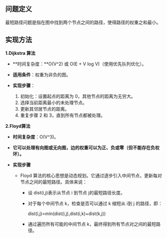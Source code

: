 ## 问题定义

最短路径问题是指在图中找到两个节点之间的路径，使得路径的权重之和最小。

## 实现方法

**1.Dijkstra 算法**

- **时间复杂度：**O(V^2) 或 O(E + V log V)（使用优先队列优化）。


- **适用条件**：权重为非负的图。
- **实现步骤**：
  1. 初始化：设置起点的距离为 0，其他节点的距离为无穷大。
  2. 选择当前距离最小的未处理节点。
  3. 更新其邻居节点的距离。
  4. 重复步骤 2 和 3，直到所有节点都被处理。

**2.Floyd算法**

- **时间复杂度**：O(V^3)。

- **它可以处理有向图或无向图，边的权重可以为正、负或零（但不能存在负权环）。**

- **实现步骤**

  - Floyd 算法的核心思想是动态规划。它通过逐步引入中间节点，更新每对节点之间的最短路径。具体来说：

    - 设 dist(i,j)表示从节点 i 到节点 j的最短路径长度。

    - 对于每个中间节点 k，检查是否可以通过 k 缩短从 i到 j 的路径，即：

      dist(i,j)=min⁡(dist(i,j),dist(i,k)+dist(k,j))

    - 通过遍历所有可能的中间节点 k，最终得到所有节点对之间的最短路径。
